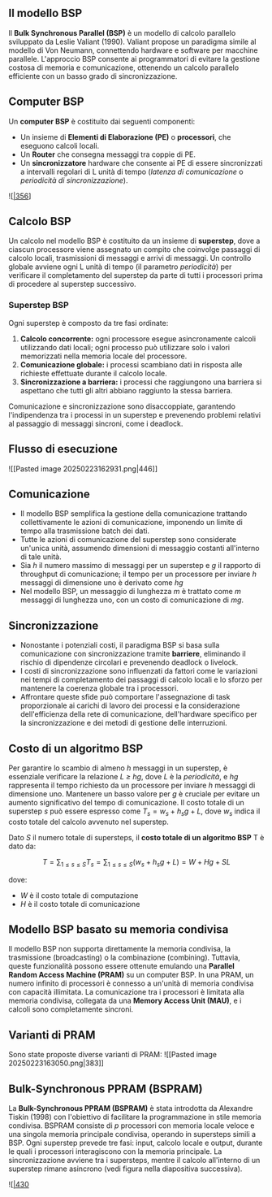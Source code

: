 
## Il modello BSP

Il **Bulk Synchronous Parallel (BSP)** è un modello di calcolo parallelo sviluppato da Leslie Valiant (1990). Valiant propose un paradigma simile al modello di Von Neumann, connettendo hardware e software per macchine parallele. L'approccio BSP consente ai programmatori di evitare la gestione costosa di memoria e comunicazione, ottenendo un calcolo parallelo efficiente con un basso grado di sincronizzazione.


## Computer BSP

Un **computer BSP** è costituito dai seguenti componenti:

* Un insieme di **Elementi di Elaborazione (PE)** o **processori**, che eseguono calcoli locali.
* Un **Router** che consegna messaggi tra coppie di PE.
* Un **sincronizzatore** hardware che consente ai PE di essere sincronizzati a intervalli regolari di L unità di tempo (*latenza di comunicazione* o *periodicità di sincronizzazione*).

![[|356](_page_2_Figure_6.jpeg)]

## Calcolo BSP

Un calcolo nel modello BSP è costituito da un insieme di **superstep**, dove a ciascun processore viene assegnato un compito che coinvolge passaggi di calcolo locali, trasmissioni di messaggi e arrivi di messaggi. Un controllo globale avviene ogni L unità di tempo (il parametro *periodicità*) per verificare il completamento del superstep da parte di tutti i processori prima di procedere al superstep successivo.

### Superstep BSP

Ogni superstep è composto da tre fasi ordinate:

1. **Calcolo concorrente:** ogni processore esegue asincronamente calcoli utilizzando dati locali; ogni processo può utilizzare solo i valori memorizzati nella memoria locale del processore.
2. **Comunicazione globale:** i processi scambiano dati in risposta alle richieste effettuate durante il calcolo locale.
3. **Sincronizzazione a barriera:** i processi che raggiungono una barriera si aspettano che tutti gli altri abbiano raggiunto la stessa barriera.

Comunicazione e sincronizzazione sono disaccoppiate, garantendo l'indipendenza tra i processi in un superstep e prevenendo problemi relativi al passaggio di messaggi sincroni, come i deadlock.



## Flusso di esecuzione
![[Pasted image 20250223162931.png|446]]

## Comunicazione

-  Il modello BSP semplifica la gestione della comunicazione trattando collettivamente le azioni di comunicazione, imponendo un limite di tempo alla trasmissione batch dei dati. 
- Tutte le azioni di comunicazione del superstep sono considerate un'unica unità, assumendo dimensioni di messaggio costanti all'interno di tale unità. 
- Sia *h* il numero massimo di messaggi per un superstep e *g* il rapporto di throughput di comunicazione; il tempo per un processore per inviare *h* messaggi di dimensione uno è derivato come *hg*
- Nel modello BSP, un messaggio di lunghezza *m* è trattato come *m* messaggi di lunghezza uno, con un costo di comunicazione di *mg*.


## Sincronizzazione

- Nonostante i potenziali costi, il paradigma BSP si basa sulla comunicazione con sincronizzazione tramite **barriere**, eliminando il rischio di dipendenze circolari e prevenendo deadlock o livelock. 
- I costi di sincronizzazione sono influenzati da fattori come le variazioni nei tempi di completamento dei passaggi di calcolo locali e lo sforzo per mantenere la coerenza globale tra i processori.
- Affrontare queste sfide può comportare l'assegnazione di task proporzionale ai carichi di lavoro dei processi e la considerazione dell'efficienza della rete di comunicazione, dell'hardware specifico per la sincronizzazione e dei metodi di gestione delle interruzioni.


## Costo di un algoritmo BSP

Per garantire lo scambio di almeno *h* messaggi in un superstep, è essenziale verificare la relazione *L ≥ hg*, dove *L* è la *periodicità*, e *hg* rappresenta il tempo richiesto da un processore per inviare *h* messaggi di dimensione uno. Mantenere un basso valore per *g* è cruciale per evitare un aumento significativo del tempo di comunicazione. Il costo totale di un superstep *s* può essere espresso come  $T_s = w_s + h_s g + L$, dove $w_s$ indica il costo totale del calcolo avvenuto nel superstep.


Dato *S* il numero totale di supersteps, il **costo totale di un algoritmo BSP** T è dato da:

$$T = \sum_{1 \le s \le S} T_s = \sum_{1 \le s \le S} (w_s + h_s g + L) = W + Hg + SL$$

dove:

* *W* è il costo totale di computazione
* *H* è il costo totale di comunicazione



## Modello BSP basato su memoria condivisa

Il modello BSP non supporta direttamente la memoria condivisa, la trasmissione (broadcasting) o la combinazione (combining). Tuttavia, queste funzionalità possono essere ottenute emulando una **Parallel Random Access Machine (PRAM)** su un computer BSP. In una PRAM, un numero infinito di processori è connesso a un'unità di memoria condivisa con capacità illimitata. La comunicazione tra i processori è limitata alla memoria condivisa, collegata da una **Memory Access Unit (MAU)**, e i calcoli sono completamente sincroni.


## Varianti di PRAM

Sono state proposte diverse varianti di PRAM:
![[Pasted image 20250223163050.png|383]]


## Bulk-Synchronous PPRAM (BSPRAM)

La **Bulk-Synchronous PPRAM (BSPRAM)** è stata introdotta da Alexandre Tiskin (1998) con l'obiettivo di facilitare la programmazione in stile memoria condivisa. BSPRAM consiste di *p* processori con memoria locale veloce e una singola memoria principale condivisa, operando in supersteps simili a BSP.
Ogni superstep prevede tre fasi: input, calcolo locale e output, durante le quali i processori interagiscono con la memoria principale. La sincronizzazione avviene tra i supersteps, mentre il calcolo all'interno di un superstep rimane asincrono (vedi figura nella diapositiva successiva).



![[|430](_page_13_Figure_2.jpeg)